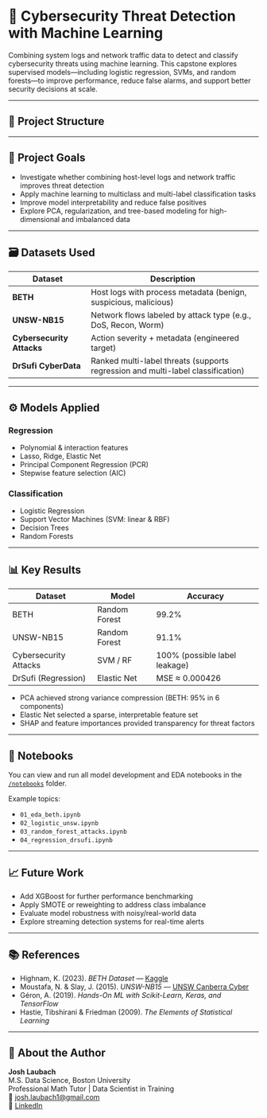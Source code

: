 # 🔐 Cybersecurity Threat Detection with Machine Learning

Combining system logs and network traffic data to detect and classify cybersecurity threats using machine learning. This capstone explores supervised models—including logistic regression, SVMs, and random forests—to improve performance, reduce false alarms, and support better security decisions at scale.

---

## 📁 Project Structure
---

## 🧠 Project Goals

- Investigate whether combining host-level logs and network traffic improves threat detection
- Apply machine learning to multiclass and multi-label classification tasks
- Improve model interpretability and reduce false positives
- Explore PCA, regularization, and tree-based modeling for high-dimensional and imbalanced data

---

## 🗃️ Datasets Used

| Dataset | Description |
|---------|-------------|
| **BETH** | Host logs with process metadata (benign, suspicious, malicious) |
| **UNSW-NB15** | Network flows labeled by attack type (e.g., DoS, Recon, Worm) |
| **Cybersecurity Attacks** | Action severity + metadata (engineered target) |
| **DrSufi CyberData** | Ranked multi-label threats (supports regression and multi-label classification) |

---

## ⚙️ Models Applied

### Regression
- Polynomial & interaction features
- Lasso, Ridge, Elastic Net
- Principal Component Regression (PCR)
- Stepwise feature selection (AIC)

### Classification
- Logistic Regression
- Support Vector Machines (SVM: linear & RBF)
- Decision Trees
- Random Forests

---

## 📊 Key Results

| Dataset | Model | Accuracy |
|---------|-------|----------|
| BETH | Random Forest | 99.2% |
| UNSW-NB15 | Random Forest | 91.1% |
| Cybersecurity Attacks | SVM / RF | 100% (possible label leakage) |
| DrSufi (Regression) | Elastic Net | MSE ≈ 0.000426 |

- PCA achieved strong variance compression (BETH: 95% in 6 components)
- Elastic Net selected a sparse, interpretable feature set
- SHAP and feature importances provided transparency for threat factors

---

## 📌 Notebooks

You can view and run all model development and EDA notebooks in the [`/notebooks`](./notebooks/) folder.

Example topics:
- `01_eda_beth.ipynb`
- `02_logistic_unsw.ipynb`
- `03_random_forest_attacks.ipynb`
- `04_regression_drsufi.ipynb`

---

## 📈 Future Work

- Add XGBoost for further performance benchmarking
- Apply SMOTE or reweighting to address class imbalance
- Evaluate model robustness with noisy/real-world data
- Explore streaming detection systems for real-time alerts

---

## 📚 References

- Highnam, K. (2023). *BETH Dataset* — [Kaggle](https://www.kaggle.com/datasets/katehighnam/beth-dataset)  
- Moustafa, N. & Slay, J. (2015). *UNSW-NB15* — [UNSW Canberra Cyber](https://www.unsw.adfa.edu.au/unsw-canberra-cyber/cybersecurity/ADFA-NB15-Datasets/)  
- Géron, A. (2019). *Hands-On ML with Scikit-Learn, Keras, and TensorFlow*  
- Hastie, Tibshirani & Friedman (2009). *The Elements of Statistical Learning*  

---

## 👋 About the Author

**Josh Laubach**  
M.S. Data Science, Boston University  
Professional Math Tutor | Data Scientist in Training  
📧 josh.laubach1@gmail.com  
🔗 [LinkedIn](https://www.linkedin.com/in/josh-laubach)
